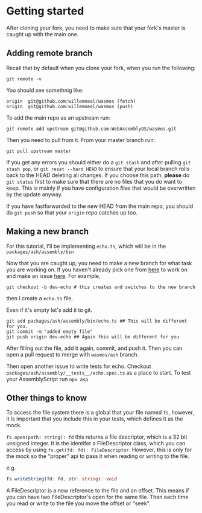
# Getting started

After cloning your fork, you need to make sure that your fork's master is caught up with the main one.

## Adding remote branch

Recall that by default when you clone your fork, when you run the following:

```
git remote -v
```

You should see somethnig like:

```
origin	git@github.com:willemneal/wasmos (fetch)
origin	git@github.com:willemneal/wasmos (push)
```

To add the main repo as an upstream run:

```
git remote add upstream git@github.com:WebAssemblyOS/wasmos.git
```

Then you need to pull from it. From your master branch run:

```
git pull upstream master
```

If you get any errors you should either do a `git stash` and after pulling `git stash pop`, or `git reset --hard HEAD` to ensure that your local branch rolls back to the HEAD deleting all changes.  If you choose this path, **please** do `git status` first to make sure that there are no files that you do want to keep.  This is mainly if you have configuration files that would be overwritten by the update anyway.

If you have fastforwarded to the new HEAD from the main repo, you should do `git push` so that your `origin` repo catches up too.

## Making a new branch
For this tutorial, I'll be implementing `echo.ts`, which will be in the `packages/ash/assembly/bin`

Now that you are caught up, you need to make a new branch for what task you are working on. If you haven't already pick one from [here](https://github.com/WebAssemblyOS/wasmos/issues/19) to work on and make an issue [here](https://github.com/WebAssemblyOS/wasmos/issues).
For example,

```
git checkout -b dev-echo # this creates and switches to the new branch
```

then I create a `echo.ts` file.

Even if it's empty let's add it to git.

```
git add packages/ash/assembly/bin/echo.ts ## This will be different for you.
git commit -m "added empty file"
git push origin dev-echo ## Again this will be different for you
```

After filling out the file, add it again, commit, and push it.  Then you can open a pull request to merge with `wasmos/ash` branch.

Then open another issue to write tests for echo.  Checkout `packages/ash/assembly/__tests__/echo.spec.ts` as a place to start. To test your AssemblyScript run `npx asp`

## Other things to know

To access the file system there is a global that your file named `fs`, however, it is important that you include this in your tests, which defines it as the mock.

`fs.open(path: string): fd` this returns a file descriptor, which is a 32 bit unsigned integer.  It is the identifer a FileDescriptor class, which you can access by using `fs.get(fd: fd): FileDescriptor`.  However, this is only for the mock so the "proper" api to pass it when reading or writing to the file.

e.g.
```ts
fs.writeString(fd: fd, str: string): void
```
A FileDescriptor is a new reference to the file and an offset.  This means if you can have two FileDescriptor's open for the same file.  Then each time you read or write to the file you move the offset or "seek".
